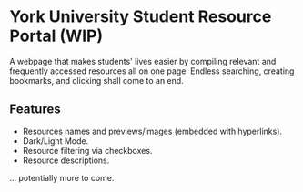 # York University Student Resource Portal (WIP)
A webpage that makes students' lives easier by compiling relevant and frequently accessed resources all on one page. Endless searching, creating bookmarks, and clicking shall come to an end. 

## Features
- Resources names and previews/images (embedded with hyperlinks).
- Dark/Light Mode.
- Resource filtering via checkboxes.
- Resource descriptions.

... potentially more to come.

